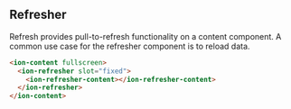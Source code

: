 ## Refresher

Refresh provides pull-to-refresh functionality on a content component. A common use case for the refresher component is to reload data.

```html
<ion-content fullscreen>
  <ion-refresher slot="fixed">
    <ion-refresher-content></ion-refresher-content>
  </ion-refresher>
</ion-content>
```
